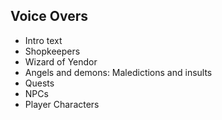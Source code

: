## Voice Overs

* Intro text
* Shopkeepers
* Wizard of Yendor
* Angels and demons: Maledictions and insults
* Quests
* NPCs
* Player Characters
